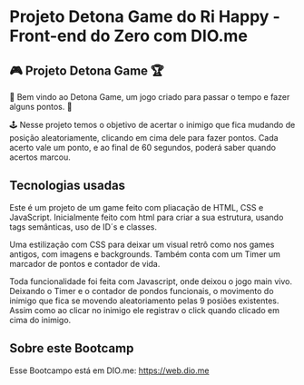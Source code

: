 # Projeto Detona Game do Ri Happy - Front-end do Zero com DIO.me

## :video_game: Projeto Detona Game :trophy:
:checkered_flag: Bem vindo ao Detona Game, um jogo criado para passar o tempo e fazer alguns pontos. :checkered_flag:

:joystick: Nesse projeto temos o objetivo de acertar o inimigo que fica mudando de posição aleatoriamente, clicando em cima dele para fazer pontos.
Cada acerto vale um ponto, e ao final de 60 segundos, poderá saber quando acertos marcou.  

## Tecnologias usadas

Este é um projeto de um game feito com pliacação de HTML, CSS e JavaScript.
Inicialmente feito com html para criar a sua estrutura, usando tags semânticas, uso de ID´s e classes. 

Uma estilização com CSS para deixar um visual retrô como nos games antigos, com imagens e backgrounds.
Também conta com um Timer um marcador de pontos e contador de vida.

Toda funcionalidade foi feita com Javascript, onde deixou o jogo main vivo. 
Deixando o Timer e o contador de pondos funcionais, o movimento do inimigo que fica se movendo aleatoriamento pelas 9 posiões existentes.
Assim como ao clicar no inimigo ele registrav o click quando clicado em cima do inimigo.

## Sobre este Bootcamp
Esse Bootcampo está em DIO.me: https://web.dio.me


